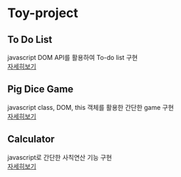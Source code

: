 # Toy-project

## To Do List
javascript DOM API를 활용하여 To-do list 구현<br>
[자세히보기](https://github.com/ChyunKim/JS-Toyproject/tree/main/todo-list)

## Pig Dice Game
javascript class, DOM, this 객체를 활용한 간단한 game 구현<br>
[자세히보기](https://github.com/ChyunKim/JS-Toyproject/tree/main/pig-game)

## Calculator
javascript로 간단한 사칙연산 기능 구현<br>
[자세히보기](https://github.com/ChyunKim/JS-Toyproject/tree/main/calculator)
